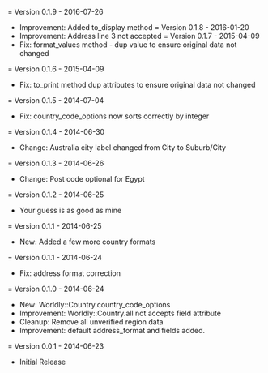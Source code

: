 = Version 0.1.9 - 2016-07-26
  * Improvement: Added to_display method
= Version 0.1.8 - 2016-01-20
  * Improvement: Address line 3 not accepted
= Version 0.1.7 - 2015-04-09
  * Fix: format_values method - dup value to ensure original data not changed

= Version 0.1.6 - 2015-04-09
  * Fix: to_print method dup attributes to ensure original data not changed

= Version 0.1.5 - 2014-07-04
  * Fix: country_code_options now sorts correctly by integer

= Version 0.1.4 - 2014-06-30
  * Change: Australia city label changed from City to Suburb/City

= Version 0.1.3 - 2014-06-26
  * Change: Post code optional for Egypt

= Version 0.1.2 - 2014-06-25
  * Your guess is as good as mine

= Version 0.1.1 - 2014-06-25
  * New: Added a few more country formats

= Version 0.1.1 - 2014-06-24
  * Fix: address format correction

= Version 0.1.0 - 2014-06-24
  * New: Worldly::Country.country_code_options
  * Improvement: Worldly::Country.all not accepts field attribute
  * Cleanup: Remove all unverified region data
  * Improvement: default address_format and fields added.

= Version 0.0.1 - 2014-06-23
  * Initial Release